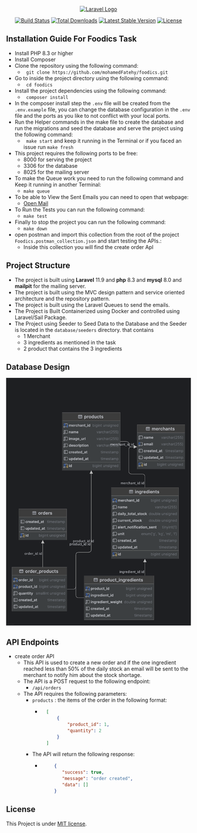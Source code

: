 <p align="center"><a href="https://laravel.com" target="_blank"><img src="https://raw.githubusercontent.com/laravel/art/master/logo-lockup/5%20SVG/2%20CMYK/1%20Full%20Color/laravel-logolockup-cmyk-red.svg" width="400" alt="Laravel Logo"></a></p>

<p align="center">
<a href="https://github.com/laravel/framework/actions"><img src="https://github.com/laravel/framework/workflows/tests/badge.svg" alt="Build Status"></a>
<a href="https://packagist.org/packages/laravel/framework"><img src="https://img.shields.io/packagist/dt/laravel/framework" alt="Total Downloads"></a>
<a href="https://packagist.org/packages/laravel/framework"><img src="https://img.shields.io/packagist/v/laravel/framework" alt="Latest Stable Version"></a>
<a href="https://packagist.org/packages/laravel/framework"><img src="https://img.shields.io/packagist/l/laravel/framework" alt="License"></a>
</p>

## Installation Guide For Foodics Task

- Install PHP 8.3 or higher
- Install Composer
- Clone the repository using the following command:
   - ``` git clone https://github.com/mohamedFatehy/foodics.git```
- Go to inside the project directory using the following command:
   - ``` cd foodics```
- Install the project dependencies using the following command:
   - ``` composer install```
- In the composer install step the `.env` file will be created from the `.env.example` file, you can change the database configuration in the `.env` file and the ports as you like to not conflict with your local ports.
- Run the Helper commands in the make file to create the database and run the migrations and seed the database and serve the project using the following command:
   - ``` make start```  and keep it running in the Terminal or if  you faced an issue run ```make fresh``` 
- This project requires the following ports to be free:
    - 8000 for serving the project
    - 3306 for the database
    - 8025 for the mailing server
- To make the Queue work you need to run the following command and Keep it running in another Terminal:
   - ```make queue```
- To be able to View the Sent Emails you can need to open that webpage:
   - <a href="http://localhost:8025/">Open Mail</a>
- To Run the Tests you can run the following command:
   - ```make test```
- Finally to stop the project you can run the following command:
   - ```make down```
- open postman and import this collection from the root of the project `Foodics.postman_collection.json` and start testing the APIs.:
   - Inside this collection you will find the create order ApI 
  

## Project Structure

- The project is built using **Laravel** 11.9 and **php** 8.3 and **mysql** 8.0 and **mailpit** for the mailing server.
- The project is built using the MVC design pattern and service oriented architecture and the repository pattern.
- The project is built using the Laravel Queues to send the emails.
- The Project is Built Containerized using Docker and controlled using Laravel/Sail Package.
- The Project using Seeder to Seed Data to the Database and the Seeder is located in the `database/seeders` directory. that contains
   - 1 Merchant
   - 3 ingredients as mentioned in the task
   - 2 product that contains the 3 ingredients

## Database Design
![ERD](ERD.png)

## API Endpoints

- create order API
    - This API is used to create a new order and if the one ingredient reached less than 50% of the daily stock an email will be sent to the merchant to notify him about the stock shortage.
    - The API is a POST request to the following endpoint:
        - ```/api/orders```
    - The API requires the following parameters:
        - `products` : the items of the order in the following format:
            - ```json
                [
                    {
                        "product_id": 1,
                        "quantity": 2
                    }
                ]
              ```
        - The API will return the following response:
          - ```json
                 {
                    "success": true,
                    "message": "order created",
                    "data": []
                 }


## License

This Project is under [MIT license](https://opensource.org/licenses/MIT).
